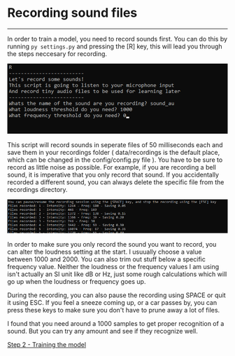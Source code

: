 # Recording sound files
----

In order to train a model, you need to record sounds first. You can do this by running `py settings.py` and pressing the [R] key, this will lead you through the steps neccesary for recording.

![Installing packages](media/settings-record.png)

This script will record sounds in seperate files of 50 milliseconds each and save them in your recordings folder ( data/recordings is the default place, which can be changed in the config/config.py file ). 
You have to be sure to record as little noise as possible. For example, if you are recording a bell sound, it is imperative that you only record that sound.
If you accidentally recorded a different sound, you can always delete the specific file from the recordings directory.

![Installing packages](media/settings-record-progress.png)

In order to make sure you only record the sound you want to record, you can alter the loudness setting at the start. I usuually choose a value between 1000 and 2000.
You can also trim out stuff below a specific frequency value. Neither the loudness or the frequency values I am using isn't actually an SI unit like dB or Hz, just some rough calculations which will go up when the loudness or frequency goes up.

During the recording, you can also pause the recording using SPACE or quit it using ESC. If you feel a sneeze coming up, or a car passes by, you can press these keys to make sure you don't have to prune away a lot of files.

I found that you need around a 1000 samples to get proper recognition of a sound. But you can try any amount and see if they recognize well.

[Step 2 - Training the model](TRAINING.md)